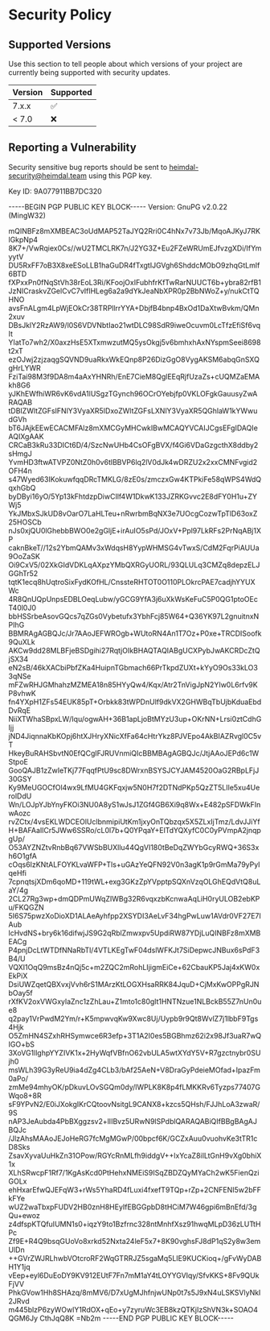 # Security Policy

## Supported Versions

Use this section to tell people about which versions of your project are
currently being supported with security updates.

| Version | Supported          |
| ------- | ------------------ |
| 7.x.x   | :white_check_mark: |
| < 7.0   | :x:                |

## Reporting a Vulnerability

Security sensitive bug reports should be sent to
heimdal-security@heimdal.team using this PGP key.

Key ID: 9A077911BB7DC320

-----BEGIN PGP PUBLIC KEY BLOCK-----
Version: GnuPG v2.0.22 (MingW32)

mQINBFz8mXMBEAC3oUdMAP52TaJYQ2Rri0C4hNx7v73Jb/MqoAJKyJ7RKlGkpNp4
8K7+/VwRqiex0Cs//wU2TMCLRK7n/J2YG3Z+Eu2FZeWRUmEJfvzgXDi/IfYmyytV
DU5RxFF7oB3X8xeESoLLB1haGuDR4fTxgtIJGVgh6ShddcMObO9zhqGtLmlf6BTD
fXPxxPn0fNqStVh38rEoL3Ri/KFoojOxIFubhfrKfTwRarNUUCT6b+ybra82rfB1
JzNICraskvZGelCvC7vIflHLeg6a2a9dYkJeaNbXPR0p2BbNWoZ+y/nukCtTQHNO
avsFnALgm4LpWjEOkCr38TRPllrrYYA+DbjfB4bnp4BxOd1DaXtwBvkm/QMn2xuv
DBsJklY2RzAW9/l0S6VDVNbtIao21wtDLC98SdR9iweOcuvm0LcTfzEfiSf6vqIt
YIatTo7wh2/X0axzHsE5XTxmwzutMQ5ysOkgj5v6bmhxhAxNYspmSeei8698t2xT
ezOJwj2zjzaqgSQVND9uaRkxWkEQnp8P26DizGgO8VygAKSM6abqGnSXQgHrLYWR
FziTai98M3f9DA8m4aAxYHNRh/EnE7CieM8QglEEqRjfUzaZs+cUQMZaEMAkh8G6
yJKhEWfhiWR6vK6vdA1lUSgzTGynch96OCrOYebjfp0VKLOFgkGauusyZwARAQAB
tDBIZWltZGFsIFNlY3VyaXR5IDxoZWltZGFsLXNlY3VyaXR5QGhlaW1kYWwudGVh
bT6JAjkEEwECACMFAlz8mXMCGyMHCwkIBwMCAQYVCAIJCgsEFgIDAQIeAQIXgAAK
CRCaB3kRu33DICt6D/4/SzcNwUHb4CsOFgBVX/f4Gi6VDaGzgcthX8ddby2sHmgJ
YvmHD3ftwATVPZ0NtZ0h0v6tlBBVP6lq2lV0dJk4wDRZU2x2xxCMNFvgid2OFH4n
s47Wyed63IKokuwfqqDRcTMKLG/8zE0s/zmczxGw4KTPkiFe58qWPS4WdQqxhGbQ
byDByi16yO/5Yp13kFhtdzpDiwCIlf4W1DkwK133JZRKGvvc2E8dFY0H1u+ZYWj5
YkJMbxSJkUD8vOarO7LaHLTeu+nRwrbmBqNX3e7UOcgCozwTpTlD63oxZ25HOSCb
nJs0xjQU0lGhebbBWO0e2gGljE+irAuIO5sPd/JOxV+Ppl97LkRFs2PrNqABj1XP
caknBkeT//12s2YbmQAMv3xWdqsH8YypWHMSG4vTwxS/CdM2FqrPiAUUa9OoZaSK
Oi9CxV5/02XkGIdVDKLqAXpzYMbQXRGyUORL/93QLULq3CMZq8depzELJGGhTr52
tqtK1ecq8hUqtroSixFydKOfHL/CnssteRHTOT0O110PLOkrcPAE7cadjhYYUXWc
4R8QnUQpUnpsEDBLOeqLubw/yGCG9YfA3j6uXkWsKeFuC5P0QG1ptoOEcT40l0J0
bbHSSrbeAsovGQcs7qZGs0Vybetufx3YbhFcj85W64+Q36YK97L2gnuitnxNPIhG
BBMRAgAGBQJc/Jr7AAoJEFWROgb+WUtoRN4An1T7Oz+P0xe+TRCDISoofk9QuXLk
AKCw9dd28MLBFjeBSDgihi27RqtjOIkBHAQTAQIABgUCXPybJwAKCRDcZtQjSX34
eN2sB/46kXACbiPbfZKa4HuipnTGbmach66PrTkpdZUXt+kYyO9Os33kLO33qNSe
mFZwRHJGMhahzMZMEA18n85HYyQw4/Kqx/Atr2TnVigJpN2YIw0L6rfv9KP8vhwK
fn4YXpH1ZFs54EUK85pT+Orbkk83tWPDnUlf9dkVX2GHWBqTbUjbKduaEbdDvRqE
NiiXTWhaSBpxLW/Iqu/ogwAH+36B1apLjoBtMYzU3up+OKrNN+Lrsi0ztCdhGIjj
jND4JiqnnaKbKOpj6htXJHryXNicXfFa64cHtrYkz8PJVEpo4AkBIAZRvgl0C5vT
HkeyBuRAHSbvtN0EfQCgIFJRUVnmiQIcBBMBAgAGBQJc/JtjAAoJEPd6c1WStpoE
GooQAJB1zZwIeTKj77FqqfPtU9sc8DWrxnBSYSJCYJAM4520OaG2RBpLFjJ30GSY
Ky9MeUGOCfOl4wx9LfMU4GKFqxjw5N0H7f2DTNdPKp5QzZT5LIle5xu4UerolDdU
Wn/LOJpYJbYnyFKOi3NU0A8yS1wJsJ1ZGf4GB6Xi9q8Wx+E482pSFDWkFInwAozc
rvZCtx/4vsEKLWDCEOlUclbnmipiUtKm1jxyOnTQbzqx5X5ZLxIjTmz/LdvJJiYf
H+BAFAaIlCr5JWw6SSRo/cL0l7b+Q0YPqaY+ElTdYQXyfC0C0yPVmpA2jnqpgUp/
O53AYZNZtvRnbBq67VWSbBUXllu44QgVI180tBeDqZWYbGcyRWQ+36S3xh6O1gfA
cOqs6IzKNtALFOYKLvaWFP+Tls+uGAzYeQFN92V0n3agK1p9rGmMa79yPyIqeHfi
7cpnqtsjXDm6qoMD+119tWL+exg3GKzZpYVpptpSQXnVzqOLGhEQdVtQ8uLaY/4g
2CL27Rg3wp+dmQDPmUWqZIWBg32R6vqxzbKcnwaAqLiH0ryULOB2ebKPu/FKQGZN
5I6S75pwzXoDioXD1ALAeAyhfpp2XSYDI3AeLvF34hgPwLuw1AVdr0VF27E7IAub
lcHvdNS+bry6k16difwjJS9G2qRblZmwxpv5UpdiRW87YDjLuQINBFz8mXMBEACg
P4pnjDcLtWTDfNNaRbTl/4VTLKEgTwF04dslWFKJt7SiDepwcJNBux6sPdF3B4/U
VQXI1OqQ9msBz4nQj5c+m2ZQC2mRohLIjigmEiCe+62CbauKP5Jaj4xKW0xEkPiX
DsiUWZqetQBXvxjVvh6rS1MArzKtLOGXHsaRRK84JquD+CjMxKwOPPgRJNbOay5f
rXfKV2oxVWGxylaZnc1zZhLau+Z1mto1c80glt1HNTNzue1NLBckB55Z7nUn0ue8
q2pay1VrPwdM2Ym/r+K5mpwvqKw9Xwc8Uj/Uypb9r9Qt8WvlZ7j1lbbF9Tgs4Hjk
O5ZmHN4SZxhRHSymwce6R3efp+3T1A2I0es5BGBhmz62i2x98Jf3uaR7wQIGO+bS
3XoVG1llghpYYZIVK1x+2HyWqfVBfnO62vbULA5wtXYdY5V+R7gzctnybr0SUjh0
msWLh39G3yReU9ia4dZg4CLb3/bAf25AeN+V8DraGyPdeieMOfad+IpazFm0aPo/
zmMe94mhyOK/pDkuvLOvSGQm0dy/lWPLK8K8p4fLMKKRv6Tyzps77407GWqo8+8R
sF9YPvN2/E0iJXokgIKrCQtoovNsitgL9CANX8+kzcs5QHsh/FJJhLoA3zwaR/9S
nAP3JeAubda4PbBXggzsv2+lIIBvz5URwN9lSPdblQARAQABiQIfBBgBAgAJBQJc
/JlzAhsMAAoJEJoHeRG7fcMgMGwP/00bpcf6K/GCZxAuu0vuohvKe3tTR1cD8Sks
ZsavXyvaUuHkZn31OPow/RGYcRnMLfh9iddgV++lxYcaZ8iILtGnH9vXg0bhiX1x
XLhSRwcpF1Rf7/1KgAsKcd0PtHehxNMEiS9ISqZBDZQyMYaCh2wK5FienQziGOLx
ehHxarEfwQJEFqW3+rWs5YhaRD4fLuxi4fxefT9TQp+rZp+2CNFENI5w2bFFkFYe
wUZ2waTbxpFUDV2HB0znH8HEyIfEBGGpbD8tHCiM7W46gpi6mBnEfd/3gQu+ewoz
z4dfspKTQfuIUMN1s0+iqzY9to1Bzfrnc328ntMnhfXsz91hwqMLpD36zLUTtHPc
Zf9E+R4Q9bsqGUoVo8xrkd52Nxta24leF5x7+8K90vghsFJ8dP1qS2y8w3emUlDn
++GVrZWJRLhwbVOtcroRF2WqGTRRJZ5sgaMq5LIE9KUCKioq+/gFvWyDABH1Y1jq
vEep+eyl6DuEoDY9KV912EUtF7Fn7mM1aY4tLOYYGVIqy/SfvKKS+8Fv9QUkFjVV
PhkGVow1Hh8SHAzq/8mMV6/D7xUgMJhfnjwUNp0t7s5J9xN4uLSKSVlyNkI2JRvd
m445blzP6zyWOwlY1RdOX+qEo+y7zyruWc3EB8kzQTKjIzShVN3k+SOAO4QGM6Jy
CthJqQ8K
=Nb2m
-----END PGP PUBLIC KEY BLOCK-----
